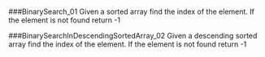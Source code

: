 ###BinarySearch_01
Given a sorted array find the index of the element. If the element is not found return -1

###BinarySearchInDescendingSortedArray_02
Given a descending sorted array find the index of the element. If the element is not found return -1

